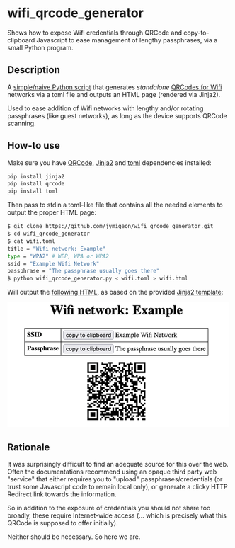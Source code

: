 # wifi_qrcode_generator

Shows how to expose Wifi credentials through QRCode and copy-to-clipboard
Javascript to ease management of lengthy passphrases, via a small Python
program.

## Description

A [simple/naive Python script](./wifi_qrcode_generator.py) that generates *standalone* [QRCodes for Wifi](https://en.wikipedia.org/wiki/QR_code)
networks via a toml file and outputs an HTML page (rendered via Jinja2).

Used to ease addition of Wifi networks with lengthy and/or rotating
passphrases (like guest networks), as long as the device supports QRCode scanning.

## How-to use

Make sure you have [QRCode](https://pypi.org/project/qrcode/), [Jinja2](https://pypi.org/project/Jinja2/) and [toml](https://pypi.org/project/toml/) dependencies installed:

```sh
pip install jinja2
pip install qrcode
pip install toml
```

Then pass to stdin a toml-like file that contains all the needed elements to
output the proper HTML page:

```sh
$ git clone https://github.com/jymigeon/wifi_qrcode_generator.git
$ cd wifi_qrcode_generator
$ cat wifi.toml
title = "Wifi network: Example"
type = "WPA2" # WEP, WPA or WPA2
ssid = "Example Wifi Network"
passphrase = "The passphrase usually goes there"
$ python wifi_qrcode_generator.py < wifi.toml > wifi.html
```

Will output the [following HTML](./wifi.html), as based on the provided [Jinja2 template](./template.j2):

![HTML page screenshot](./wifi_html_screenshot.png)

## Rationale

It was surprisingly difficult to find an adequate source for this over the web.
Often the documentations recommend using an opaque third party web
"service" that either requires you to "upload" passphrases/credentials (or
trust some Javascript code to remain local only), or
generate a clicky HTTP Redirect link towards the information.

So in addition to the exposure of credentials you should not share
too broadly, these require Internet-wide access (... which is precisely
what this QRCode is supposed to offer initially).

Neither should be necessary. So here we are.
